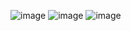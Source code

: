 ![image](https://github.com/whyzotee/website-portfolio/assets/53619535/b7b00194-a0b0-4d28-94d3-230f524e0766)
![image](https://github.com/whyzotee/website-portfolio/assets/53619535/c267297a-8826-4602-b986-f91abaaffa44)
![image](https://github.com/whyzotee/website-portfolio/assets/53619535/142cb178-1401-48f1-b37b-52a2c533b50d)
